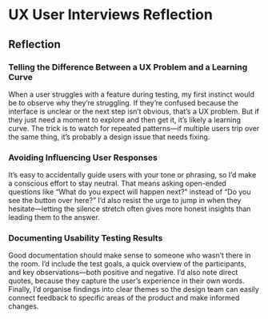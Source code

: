 # UX User Interviews Reflection

## Reflection

### Telling the Difference Between a UX Problem and a Learning Curve
When a user struggles with a feature during testing, my first instinct would be to observe why they’re struggling. If they’re confused because the interface is unclear or the next step isn’t obvious, that’s a UX problem. But if they just need a moment to explore and then get it, it’s likely a learning curve. The trick is to watch for repeated patterns—if multiple users trip over the same thing, it’s probably a design issue that needs fixing.

### Avoiding Influencing User Responses
It’s easy to accidentally guide users with your tone or phrasing, so I’d make a conscious effort to stay neutral. That means asking open-ended questions like “What do you expect will happen next?” instead of “Do you see the button over here?” I’d also resist the urge to jump in when they hesitate—letting the silence stretch often gives more honest insights than leading them to the answer.

### Documenting Usability Testing Results
Good documentation should make sense to someone who wasn’t there in the room. I’d include the test goals, a quick overview of the participants, and key observations—both positive and negative. I’d also note direct quotes, because they capture the user’s experience in their own words. Finally, I’d organise findings into clear themes so the design team can easily connect feedback to specific areas of the product and make informed changes.
